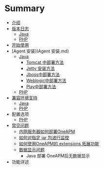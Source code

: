 # Summary

* [介绍](README.md)
* [版本日志](版本日志.md)
   * [Java](java-release-notes.md)
   * [PHP](php-release-note.md)
* [开始使用](kai-shi-shi-yongmd.md)
* [Agent 安装](Agent 安装.md)
   * [Java](java-agent-installmd.md)
       * [Tomcat 中部署方法](tomcat_zhong_bu_shu_fang_fa.md)
       * [Jetty 安装方法](jetty_an_zhuang_fang_fa.md)
       * [Jboss中部署方法](jbosszhong_bu_shu_fang_fa.md)
       * [Weblogic中部署方法](weblogiczhong_bu_shu_fang_fa.md)
       * [Play中部署方法](playzhong_bu_shu_fang_fa.md)
   * [PHP](php-agent-install.md)
* [兼容环境支持](jian_rong_huan_jing_zhi_chi.md)
   * [Java](java.md)
   * [PHP](php-compatible.md)
* 配置选项
   * [PHP](php-option.md)
* [常见问题](chang_jian_wen_ti.md)
   * [内网服务器如何部署OneAPM](nei_wang_fu_wu_qi_ru_he_bu_shu_oneapm.md)
   * [如何对指定 jar 包进行监控](ru_he_dui_zhi_ding_jar_bao_jin_xing_jian_kong.md)
   * [如何使用OneAPM的 extensions 拓展功能](ru_he_shi_yong_oneapm_de_extensions_tuo_zhan_gong_.md)
   * [数据显示问题](shu_ju_xian_shi_wen_ti.md)
       * Java 部署 OneAPM后无数据显示
* 功能详述

